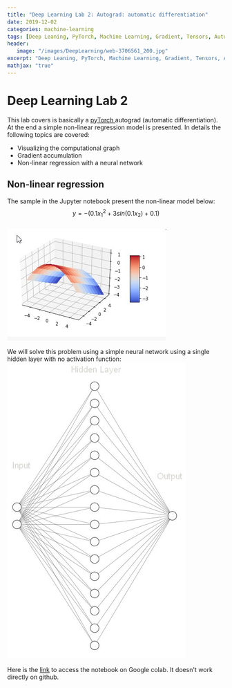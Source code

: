 ```yaml
---
title: "Deep Learning Lab 2: Autograd: automatic differentiation"
date: 2019-12-02
categories: machine-learning
tags: [Deep Leaning, PyTorch, Machine Learning, Gradient, Tensors, Autograd, Non-linear regression]
header: 
   image: "/images/DeepLearning/web-3706561_200.jpg"
excerpt: "Deep Leaning, PyTorch, Machine Learning, Gradient, Tensors, Autograd, Non-linear regression"
mathjax: "true"
---
```


# Deep Learning Lab 2
This lab covers is basically a <a href="https://pytorch.org/">pyTorch </a> autograd (automatic differentiation). At the end a simple non-linear regression model is presented. In details the following topics are covered: 
* Visualizing the computational graph
* Gradient accumulation
* Non-linear regression with a neural network

## Non-linear regression 
The sample in the Jupyter notebook present the non-linear model below: 
$$y = -(0.1 x_1^2 + 3 sin(0.1 x_2) +0.1)$$   
![Non-linear function](/images/DeepLearning/Labs/Lab2-Non-Linear-regression.jpg "Non-linear function")

We will solve this problem using a simple neural network using a single hidden layer with no activation function:   
![Neural Network](/images/DeepLearning/Labs/Lab2-NeuralNetwork.jpg "Neural Network")
 

 

Here is the <a href="https://colab.research.google.com/drive/1a2tyhCuuOAyX47dpv7jFf_QmIH9rtFCC">link</a> to access the notebook on Google colab. It doesn't work directly on github. 






